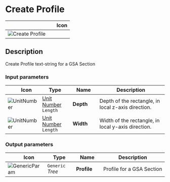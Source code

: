 # Create Profile
<!--- This file has been auto-generated, do not change it manually! Edit the generator here: https://github.com/arup-group/GSA-Grasshopper/tree/main/DocsGeneration --->

|<img width="150"/> Icon |
| ----------- |
|![Create Profile](./images/CreateProfile.png) |

## Description

Create Profile text-string for a GSA Section

### Input parameters

|<img width="20"/> Icon |<img width="200"/> Type |<img width="200"/> Name |<img width="1000"/> Description |
| ----------- | ----------- | ----------- | ----------- |
|![UnitNumber](./images/UnitParam.png) |[Unit Number](gsagh-unitnumber-parameter.md)  ` Length ` |**Depth** |Depth of the rectangle, in local z-axis direction. |
|![UnitNumber](./images/UnitParam.png) |[Unit Number](gsagh-unitnumber-parameter.md)  ` Length ` |**Width** |Width of the rectangle, in local y-axis direction. |

### Output parameters

|<img width="20"/> Icon |<img width="200"/> Type |<img width="200"/> Name |<img width="1000"/> Description |
| ----------- | ----------- | ----------- | ----------- |
|![GenericParam](./images/GenericParam.png) |`Generic` _Tree_ |**Profile** |Profile for a GSA Section |
